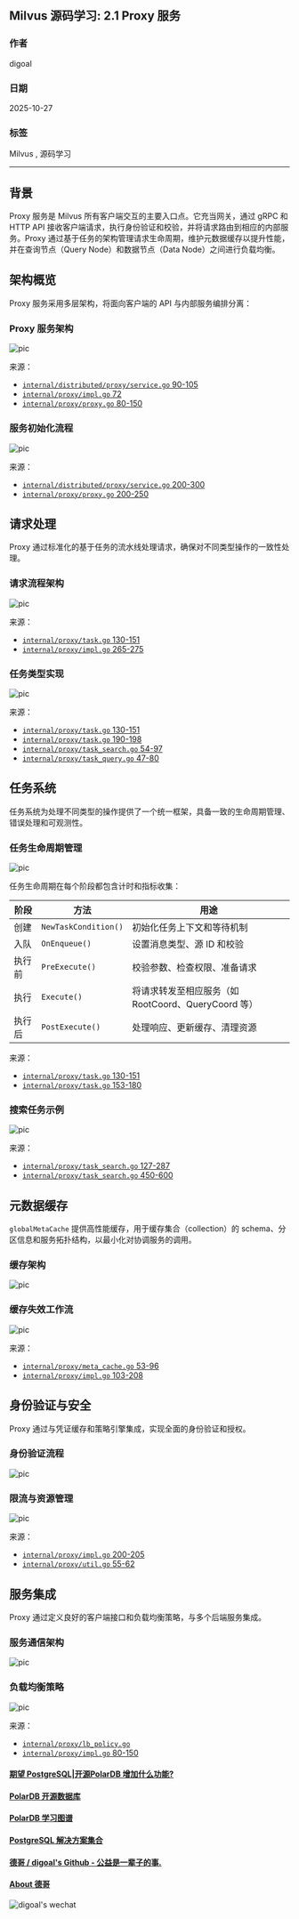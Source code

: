 ## Milvus 源码学习: 2.1 Proxy 服务   
                      
### 作者                     
digoal                    
                   
### 日期                  
2025-10-27                  
                    
### 标签                    
Milvus , 源码学习                     
                    
----                    
                    
## 背景                
Proxy 服务是 Milvus 所有客户端交互的主要入口点。它充当网关，通过 gRPC 和 HTTP API 接收客户端请求，执行身份验证和校验，并将请求路由到相应的内部服务。Proxy 通过基于任务的架构管理请求生命周期，维护元数据缓存以提升性能，并在查询节点（Query Node）和数据节点（Data Node）之间进行负载均衡。  
  
## 架构概览  
  
Proxy 服务采用多层架构，将面向客户端的 API 与内部服务编排分离：  
  
### Proxy 服务架构    
![pic](20251027_10_pic_001.jpg)     
  
来源：  
- [`internal/distributed/proxy/service.go` 90-105](https://github.com/milvus-io/milvus/blob/18371773/internal/distributed/proxy/service.go#L90-L105)    
- [`internal/proxy/impl.go` 72](https://github.com/milvus-io/milvus/blob/18371773/internal/proxy/impl.go#L72-L72)      
- [`internal/proxy/proxy.go` 80-150](https://github.com/milvus-io/milvus/blob/18371773/internal/proxy/proxy.go#L80-L150)    
  
### 服务初始化流程    
![pic](20251027_10_pic_002.jpg)     
  
来源：  
- [`internal/distributed/proxy/service.go` 200-300](https://github.com/milvus-io/milvus/blob/18371773/internal/distributed/proxy/service.go#L200-L300)      
- [`internal/proxy/proxy.go` 200-250](https://github.com/milvus-io/milvus/blob/18371773/internal/proxy/proxy.go#L200-L250)    
  
## 请求处理  
  
Proxy 通过标准化的基于任务的流水线处理请求，确保对不同类型操作的一致性处理。  
  
### 请求流程架构    
![pic](20251027_10_pic_003.jpg)     
  
来源：  
- [`internal/proxy/task.go` 130-151](https://github.com/milvus-io/milvus/blob/18371773/internal/proxy/task.go#L130-L151)      
- [`internal/proxy/impl.go` 265-275](https://github.com/milvus-io/milvus/blob/18371773/internal/proxy/impl.go#L265-L275)    
  
### 任务类型实现    
![pic](20251027_10_pic_004.jpg)     
  
来源：  
- [`internal/proxy/task.go` 130-151](https://github.com/milvus-io/milvus/blob/18371773/internal/proxy/task.go#L130-L151)      
- [`internal/proxy/task.go` 190-198](https://github.com/milvus-io/milvus/blob/18371773/internal/proxy/task.go#L190-L198)      
- [`internal/proxy/task_search.go` 54-97](https://github.com/milvus-io/milvus/blob/18371773/internal/proxy/task_search.go#L54-L97)      
- [`internal/proxy/task_query.go` 47-80](https://github.com/milvus-io/milvus/blob/18371773/internal/proxy/task_query.go#L47-L80)    
  
## 任务系统  
  
任务系统为处理不同类型的操作提供了一个统一框架，具备一致的生命周期管理、错误处理和可观测性。  
  
### 任务生命周期管理  
![pic](20251027_10_pic_005.jpg)    
  
任务生命周期在每个阶段都包含计时和指标收集：  
  
| 阶段 | 方法 | 用途 |  
|------|------|------|  
| 创建 | `NewTaskCondition()` | 初始化任务上下文和等待机制 |  
| 入队 | `OnEnqueue()` | 设置消息类型、源 ID 和校验 |  
| 执行前 | `PreExecute()` | 校验参数、检查权限、准备请求 |  
| 执行 | `Execute()` | 将请求转发至相应服务（如 RootCoord、QueryCoord 等） |  
| 执行后 | `PostExecute()` | 处理响应、更新缓存、清理资源 |  
  
来源：  
- [`internal/proxy/task.go` 130-151](https://github.com/milvus-io/milvus/blob/18371773/internal/proxy/task.go#L130-L151)      
- [`internal/proxy/task.go` 153-180](https://github.com/milvus-io/milvus/blob/18371773/internal/proxy/task.go#L153-L180)    
  
### 搜索任务示例   
![pic](20251027_10_pic_006.jpg)    
  
来源：  
- [`internal/proxy/task_search.go` 127-287](https://github.com/milvus-io/milvus/blob/18371773/internal/proxy/task_search.go#L127-L287)      
- [`internal/proxy/task_search.go` 450-600](https://github.com/milvus-io/milvus/blob/18371773/internal/proxy/task_search.go#L450-L600)    
  
## 元数据缓存  
  
`globalMetaCache` 提供高性能缓存，用于缓存集合（collection）的 schema、分区信息和服务拓扑结构，以最小化对协调服务的调用。  
  
### 缓存架构  
![pic](20251027_10_pic_007.jpg)    
  
### 缓存失效工作流    
![pic](20251027_10_pic_008.jpg)    
  
来源：  
- [`internal/proxy/meta_cache.go` 53-96](https://github.com/milvus-io/milvus/blob/18371773/internal/proxy/meta_cache.go#L53-L96)      
- [`internal/proxy/impl.go` 103-208](https://github.com/milvus-io/milvus/blob/18371773/internal/proxy/impl.go#L103-L208)    
  
## 身份验证与安全  
  
Proxy 通过与凭证缓存和策略引擎集成，实现全面的身份验证和授权。  
  
### 身份验证流程  
![pic](20251027_10_pic_009.jpg)    
  
### 限流与资源管理    
![pic](20251027_10_pic_010.jpg)    
  
来源：  
- [`internal/proxy/impl.go` 200-205](https://github.com/milvus-io/milvus/blob/18371773/internal/proxy/impl.go#L200-L205)      
- [`internal/proxy/util.go` 55-62](https://github.com/milvus-io/milvus/blob/18371773/internal/proxy/util.go#L55-L62)    
  
## 服务集成  
  
Proxy 通过定义良好的客户端接口和负载均衡策略，与多个后端服务集成。  
  
### 服务通信架构  
![pic](20251027_10_pic_011.jpg)    
  
### 负载均衡策略   
![pic](20251027_10_pic_012.jpg)    
  
来源：  
- [`internal/proxy/lb_policy.go`](https://github.com/milvus-io/milvus/blob/18371773/internal/proxy/lb_policy.go)      
- [`internal/proxy/impl.go` 80-150](https://github.com/milvus-io/milvus/blob/18371773/internal/proxy/impl.go#L80-L150)    
    
#### [期望 PostgreSQL|开源PolarDB 增加什么功能?](https://github.com/digoal/blog/issues/76 "269ac3d1c492e938c0191101c7238216")
  
  
#### [PolarDB 开源数据库](https://openpolardb.com/home "57258f76c37864c6e6d23383d05714ea")
  
  
#### [PolarDB 学习图谱](https://www.aliyun.com/database/openpolardb/activity "8642f60e04ed0c814bf9cb9677976bd4")
  
  
#### [PostgreSQL 解决方案集合](../201706/20170601_02.md "40cff096e9ed7122c512b35d8561d9c8")
  
  
#### [德哥 / digoal's Github - 公益是一辈子的事.](https://github.com/digoal/blog/blob/master/README.md "22709685feb7cab07d30f30387f0a9ae")
  
  
#### [About 德哥](https://github.com/digoal/blog/blob/master/me/readme.md "a37735981e7704886ffd590565582dd0")
  
  
![digoal's wechat](../pic/digoal_weixin.jpg "f7ad92eeba24523fd47a6e1a0e691b59")
  
